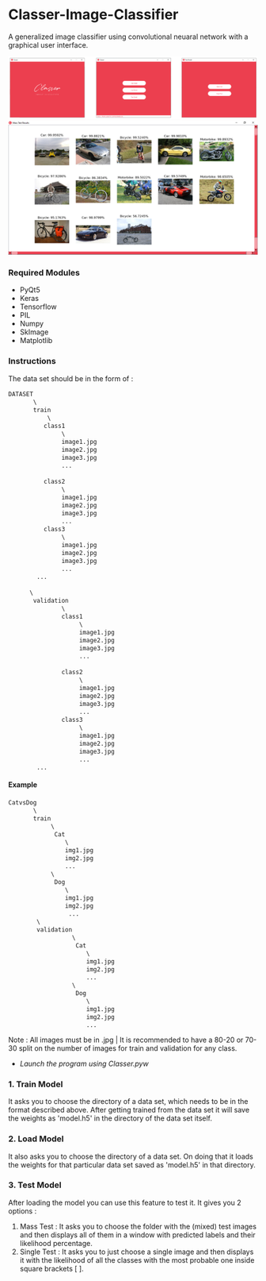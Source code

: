 # Classer-Image-Classifier
A generalized image classifier using convolutional neuaral network with a graphical user interface.





![](Preview/preview1.png)
![](Preview/preview2.PNG)

### Required Modules
* PyQt5
* Keras
* Tensorflow
* PIL
* Numpy
* SkImage
* Matplotlib

### Instructions

The data set should be in the form of :

```
DATASET
       \
       train
           \
          class1
               \
               image1.jpg
               image2.jpg
               image3.jpg
               ...
               
          class2
               \
               image1.jpg
               image2.jpg
               image3.jpg
               ...
          class3
               \
               image1.jpg
               image2.jpg
               image3.jpg
               ...
        ...
          
      \
       validation
               \
               class1
                    \
                    image1.jpg
                    image2.jpg
                    image3.jpg
                    ...

               class2
                    \
                    image1.jpg
                    image2.jpg
                    image3.jpg
                    ...
               class3
                    \
                    image1.jpg
                    image2.jpg
                    image3.jpg
                    ...
        ...
```                
#### Example
```
CatvsDog
       \
       train
            \
             Cat
                \
                img1.jpg
                img2.jpg
                ...
            \
             Dog
                \
                img1.jpg
                img2.jpg
                 ...
        \
        validation
                  \
                   Cat
                      \
                      img1.jpg
                      img2.jpg
                      ...
                  \
                   Dog
                      \
                      img1.jpg
                      img2.jpg
                      ...
```
Note : All images must be in .jpg | It is recommended to have a 80-20 or 70-30 split on the number of images for train and validation for any class.


* *Launch the program using Classer.pyw*

### 1. Train Model
It asks you to choose the directory of a data set, which needs to be in the format described above. After getting trained from the data set it will save the weights as 'model.h5' in the directory of the data set itself.

### 2. Load Model
It also asks you to choose the directory of a data set. On doing that it loads the weights for that particular data set saved as 'model.h5' in that directory.

### 3. Test Model
After loading the model you can use this feature to test it.
It gives you 2 options :
1. Mass Test : It asks you to choose the folder with the (mixed) test images and then displays all of them in a window with predicted labels and their likelihood percentage.
2. Single Test : It asks you to just choose a single image and then displays it with the likelihood of all the classes with the most probable one inside square brackets [ ].
